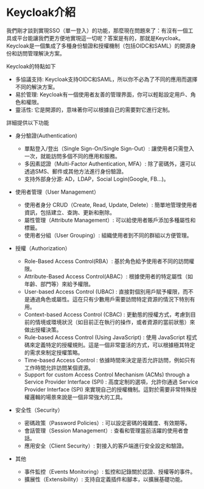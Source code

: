 # Keycloak介紹

我們剛才談到實現SSO（單一登入）的功能，那麼現在問題來了：有沒有一個工具或平台能讓我們更方便地實現這一切呢？答案是有的，那就是Keycloak。Keycloak是一個集成了多種身份驗證和授權機制（包括OIDC和SAML）的開源身份和訪問管理解決方案。

Keycloak的特點如下 
- 多協議支持: Keycloak支持OIDC和SAML，所以你不必為了不同的應用而選擇不同的解決方案。
- 易於管理: Keycloak有一個使用者友善的管理界面，你可以輕鬆設定用戶、角色和權限。
- 靈活性: 它是開源的，意味著你可以根據自己的需要對它進行定制。

詳細提供以下功能

 - 身分驗證(Authentication)
    - 單點登入/登出（Single Sign-On/Single Sign-Out）: 讓使用者只需登入一次，就能訪問多個不同的應用和服務。
    - 多因素認證（Multi-Factor Authentication, MFA）: 除了密碼外，還可以透過SMS、郵件或其他方法進行身份驗證。
    - 支持外部身分源: AD，LDAP，Social Login(Google, FB...)。
    
 - 使用者管理（User Management）
    - 使用者身分 CRUD（Create, Read, Update, Delete）: 簡單地管理使用者資訊，包括建立、查詢、更新和刪除。
    - 屬性管理（Attribute Management）: 可以給使用者賬戶添加多種屬性和標籤。
    - 使用者分組（User Grouping）: 組織使用者到不同的群組以方便管理。
    
 - 授權（Authorization）
    - Role-Based Access Control(RBA）: 基於角色給予使用者不同的訪問權限。
    - Attribute-Based Access Control(ABAC）: 根據使用者的特定屬性（如年齡、部門等）來給予權限。
    - User-based Access Control (UBAC) : 直接對個別用戶賦予權限，而不是通過角色或屬性。這在只有少數用戶需要訪問特定資源的情況下特別有用。
    - Context-based Access Control (CBAC) : 更動態的授權方式，考慮到目前的情境或環境狀況（如目前正在執行的操作，或者資源的當前狀態）來做出授權決策。
    - Rule-based Access Control (Using JavaScript) : 使用 JavaScript 程式碼來定義特定的授權規則。這是一個非常靈活的方式，可以根據極其特定的需求來制定授權策略。
   - Time-based Access Control : 依據時間來決定是否允許訪問，例如只有工作時間允許訪問某個資源。
   - Support for custom Access Control Mechanism (ACMs) through a Service Provider Interface (SPI) : 高度定制的選項，允許你通過 Service Provider Interface (SPI) 來實現自己的授權機制。這對於需要非常特殊授權邏輯的場景來說是一個非常強大的工具。


 - 安全性（Security）
    - 密碼政策（Password Policies）: 可以設定密碼的複雜度、有效期等。
    - 會話管理（Session Management）: 查看和管理當前活躍的使用者會話。
    - 應用安全（Client Security）: 對接入的客戶端進行安全設定和驗證。
 - 其他
    - 事件監控（Events Monitoring）: 監控和記錄關於認證、授權等的事件。
    - 擴展性（Extensibility）: 支持自定義插件和腳本，以擴展基礎功能。

